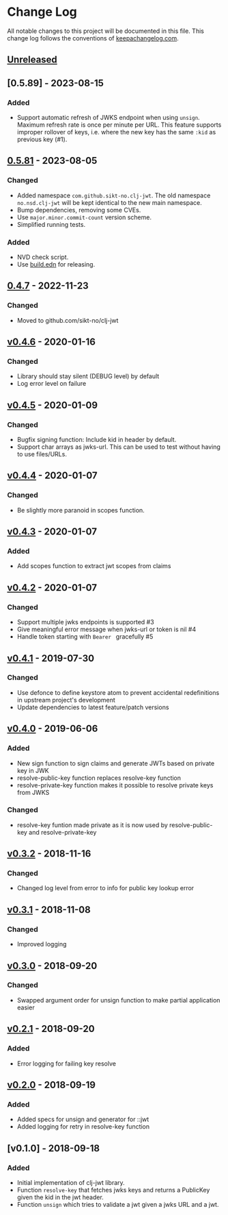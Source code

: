 # Change Log
All notable changes to this project will be documented in this file. This change log follows the conventions of [keepachangelog.com](http://keepachangelog.com/).

## [Unreleased]

## [0.5.89] - 2023-08-15
### Added
- Support automatic refresh of JWKS endpoint when using `unsign`. Maximum refresh rate is once per minute per URL. This feature supports improper rollover of keys, i.e. where the new key has the same `:kid` as previous key (#1).

## [0.5.81] - 2023-08-05
### Changed
- Added namespace `com.github.sikt-no.clj-jwt`. The old namespace `no.nsd.clj-jwt` will be kept identical
to the new main namespace.
- Bump dependencies, removing some CVEs.
- Use `major.minor.commit-count` version scheme.
- Simplified running tests.
### Added
- NVD check script.
- Use [build.edn](https://github.com/liquidz/build.edn) for releasing.

## [0.4.7] - 2022-11-23
### Changed
- Moved to github.com/sikt-no/clj-jwt

## [v0.4.6] - 2020-01-16
### Changed
- Library should stay silent (DEBUG level) by default
- Log error level on failure

## [v0.4.5] - 2020-01-09
### Changed
- Bugfix signing function: Include kid in header by default.
- Support char arrays as jwks-url. This can be used to test without having to use files/URLs.

## [v0.4.4] - 2020-01-07
### Changed
- Be slightly more paranoid in scopes function.

## [v0.4.3] - 2020-01-07
### Added
- Add scopes function to extract jwt scopes from claims

## [v0.4.2] - 2020-01-07
### Changed
- Support multiple jwks endpoints is supported #3
- Give meaningful error message when jwks-url or token is nil #4
- Handle token starting with `Bearer ` gracefully #5

## [v0.4.1] - 2019-07-30
### Changed
- Use defonce to define keystore atom to prevent accidental redefinitions in upstream project's development
- Update dependencies to latest feature/patch versions

## [v0.4.0] - 2019-06-06
### Added
- New sign function to sign claims and generate JWTs based on private key in JWK
- resolve-public-key function replaces resolve-key function
- resolve-private-key function makes it possible to resolve private keys from JWKS

### Changed
- resolve-key funtion made private as it is now used by resolve-public-key and resolve-private-key

## [v0.3.2] - 2018-11-16
### Changed
- Changed log level from error to info for public key lookup error

## [v0.3.1] - 2018-11-08
### Changed
- Improved logging

## [v0.3.0] - 2018-09-20
### Changed
- Swapped argument order for unsign function to make partial application easier

## [v0.2.1] - 2018-09-20
### Added
- Error logging for failing key resolve

## [v0.2.0] - 2018-09-19
### Added
- Added specs for unsign and generator for ::jwt
- Added logging for retry in resolve-key function

## [v0.1.0] - 2018-09-18
### Added
- Initial implementation of clj-jwt library.
- Function `resolve-key` that fetches jwks keys and returns a PublicKey given the kid in the jwt header.
- Function `unsign` which tries to validate a jwt given a jwks URL and a jwt.

[Unreleased]: https://github.com/sikt-no/clj-jwt/compare/0.5.81...HEAD
[0.5.81]: https://github.com/sikt-no/clj-jwt/compare/0.4.7...0.5.81
[0.4.7]: https://github.com/sikt-no/clj-jwt/compare/v0.4.6...0.4.7
[v0.4.6]: https://github.com/sikt-no/clj-jwt/compare/v0.4.5...v0.4.6
[v0.4.5]: https://github.com/sikt-no/clj-jwt/compare/v0.4.4...v0.4.5
[v0.4.4]: https://github.com/sikt-no/clj-jwt/compare/v0.4.3...v0.4.4
[v0.4.3]: https://github.com/sikt-no/clj-jwt/compare/v0.4.2...v0.4.3
[v0.4.2]: https://github.com/sikt-no/clj-jwt/compare/v0.4.1...v0.4.2
[v0.4.1]: https://github.com/sikt-no/clj-jwt/compare/v0.4.0...v0.4.1
[v0.4.0]: https://github.com/sikt-no/clj-jwt/compare/v0.3.2...v0.4.0
[v0.3.2]: https://github.com/sikt-no/clj-jwt/compare/v0.3.1...v0.3.2
[v0.3.1]: https://github.com/sikt-no/clj-jwt/compare/v0.3.0...v0.3.1
[v0.3.0]: https://github.com/sikt-no/clj-jwt/compare/v0.2.1...v0.3.0
[v0.2.1]: https://github.com/sikt-no/clj-jwt/compare/v0.2.0...v0.2.1
[v0.2.0]: https://github.com/sikt-no/clj-jwt/compare/v0.1.0...v0.2.0
